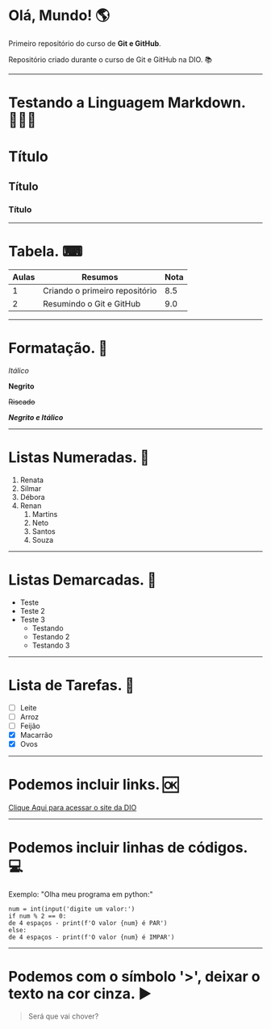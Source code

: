 # Olá, Mundo! 🌎
 Primeiro repositório do curso de **Git e GitHub**. 

 Repositório criado durante o curso de Git e GitHub na DIO. 📚

***
# Testando a Linguagem Markdown. 👩🏻‍💻

# Título
## Título
### Título

***
# Tabela. ⌨

| Aulas | Resumos | Nota
---|---|---
1 | Criando o primeiro repositório | 8.5
2 | Resumindo o Git e GitHub | 9.0

***
# Formatação. 💠

*Itálico*

**Negrito** 

~~Riscado~~

__*Negrito e Itálico*__

***
# Listas Numeradas. 🔢

1. Renata
2. Silmar
3. Débora
4. Renan
    1. Martins
    2. Neto
    3. Santos
    4. Souza

***
# Listas Demarcadas. 📃

* Teste
* Teste 2
* Teste 3
   * Testando
   * Testando 2
   * Testando 3

***
# Lista de Tarefas. 📑

- [ ] Leite
- [ ] Arroz
- [ ] Feijão
- [x] Macarrão
- [x] Ovos

***
# Podemos incluir links. 🆗

[Clique Aqui para acessar o site da DIO](https://web.dio.me/)

***
# Podemos incluir linhas de códigos. 💻

Exemplo: "Olha meu programa em python:"

```
num = int(input('digite um valor:')
if num % 2 == 0:
de 4 espaços - print(f'O valor {num} é PAR')
else:
de 4 espaços - print(f'O valor {num} é IMPAR')
```

***
# Podemos com o símbolo '>', deixar o texto na cor cinza. ▶

> Será que vai chover?
